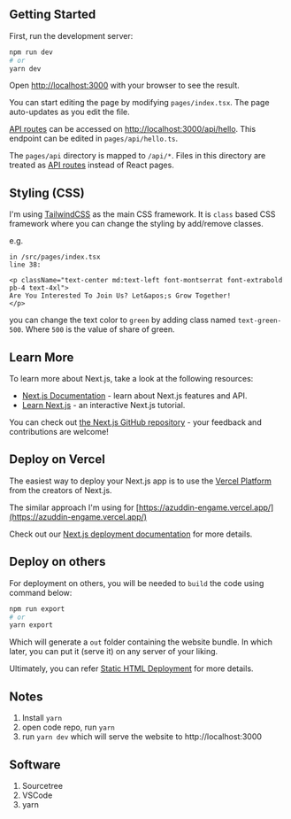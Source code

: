## Getting Started

First, run the development server:

```bash
npm run dev
# or
yarn dev
```

Open [http://localhost:3000](http://localhost:3000) with your browser to see the result.

You can start editing the page by modifying `pages/index.tsx`. The page auto-updates as you edit the file.

[API routes](https://nextjs.org/docs/api-routes/introduction) can be accessed on [http://localhost:3000/api/hello](http://localhost:3000/api/hello). This endpoint can be edited in `pages/api/hello.ts`.

The `pages/api` directory is mapped to `/api/*`. Files in this directory are treated as [API routes](https://nextjs.org/docs/api-routes/introduction) instead of React pages.

## Styling (CSS)

I'm using [TailwindCSS](https://tailwindcss.com/) as the main CSS framework. It is `class` based CSS framework where you can change the styling by add/remove classes.

e.g.

```
in /src/pages/index.tsx
line 38:

<p className="text-center md:text-left font-montserrat font-extrabold pb-4 text-4xl">
Are You Interested To Join Us? Let&apos;s Grow Together!
</p>
```

you can change the text color to `green` by adding class named `text-green-500`. Where `500` is the value of share of green.

## Learn More

To learn more about Next.js, take a look at the following resources:

- [Next.js Documentation](https://nextjs.org/docs) - learn about Next.js features and API.
- [Learn Next.js](https://nextjs.org/learn) - an interactive Next.js tutorial.

You can check out [the Next.js GitHub repository](https://github.com/vercel/next.js/) - your feedback and contributions are welcome!

## Deploy on Vercel

The easiest way to deploy your Next.js app is to use the [Vercel Platform](https://vercel.com/new?utm_medium=default-template&filter=next.js&utm_source=create-next-app&utm_campaign=create-next-app-readme) from the creators of Next.js.

The similar approach I'm using for [https://azuddin-engame.vercel.app/](https://azuddin-engame.vercel.app/)

Check out our [Next.js deployment documentation](https://nextjs.org/docs/deployment) for more details.

## Deploy on others

For deployment on others, you will be needed to `build` the code using command below:

```bash
npm run export
# or
yarn export
```

Which will generate a `out` folder containing the website bundle. In which later, you can put it (serve it) on any server of your liking.

Ultimately, you can refer [Static HTML Deployment](https://nextjs.org/docs/advanced-features/static-html-export) for more details.

## Notes

1. Install `yarn`
2. open code repo, run `yarn`
3. run `yarn dev` which will serve the website to http://localhost:3000

## Software

1. Sourcetree
2. VSCode
3. yarn
